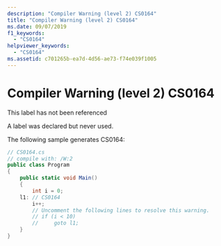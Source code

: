 ```yaml
---
description: "Compiler Warning (level 2) CS0164"
title: "Compiler Warning (level 2) CS0164"
ms.date: 09/07/2019
f1_keywords: 
  - "CS0164"
helpviewer_keywords: 
  - "CS0164"
ms.assetid: c701265b-ea7d-4d56-ae73-f74e039f1005
---
```

# Compiler Warning (level 2) CS0164
This label has not been referenced

 A label was declared but never used.

 The following sample generates CS0164:

```csharp
// CS0164.cs
// compile with: /W:2
public class Program
{
    public static void Main()
    {
        int i = 0;
    l1: // CS0164
        i++;
        // Uncomment the following lines to resolve this warning.
        // if (i < 10)
        //     goto l1;
    }
}
```
